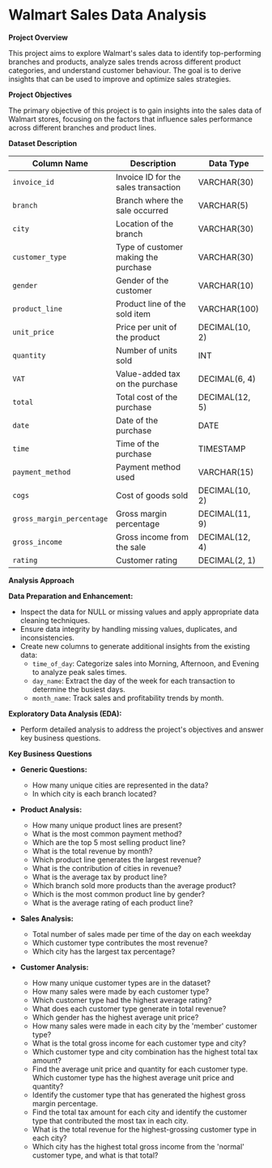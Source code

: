 # **Walmart Sales Data Analysis**

**Project Overview**

This project aims to explore Walmart's sales data to identify top-performing branches and products, analyze sales trends across different product categories, and understand customer behaviour. The goal is to derive insights that can be used to improve and optimize sales strategies.

**Project Objectives**

The primary objective of this project is to gain insights into the sales data of Walmart stores, focusing on the factors that influence sales performance across different branches and product lines.

**Dataset Description**

| **Column Name**             | **Description**                               | **Data Type**       |
|-----------------------------|-----------------------------------------------|---------------------|
| `invoice_id`                | Invoice ID for the sales transaction          | VARCHAR(30)         |
| `branch`                    | Branch where the sale occurred                | VARCHAR(5)          |
| `city`                      | Location of the branch                        | VARCHAR(30)         |
| `customer_type`             | Type of customer making the purchase          | VARCHAR(30)         |
| `gender`                    | Gender of the customer                        | VARCHAR(10)         |
| `product_line`              | Product line of the sold item                 | VARCHAR(100)        |
| `unit_price`                | Price per unit of the product                 | DECIMAL(10, 2)      |
| `quantity`                  | Number of units sold                          | INT                 |
| `VAT`                       | Value-added tax on the purchase               | DECIMAL(6, 4)       |
| `total`                     | Total cost of the purchase                    | DECIMAL(12, 5)      |
| `date`                      | Date of the purchase                          | DATE                |
| `time`                      | Time of the purchase                          | TIMESTAMP           |
| `payment_method`            | Payment method used                           | VARCHAR(15)         |
| `cogs`                      | Cost of goods sold                            | DECIMAL(10, 2)      |
| `gross_margin_percentage`   | Gross margin percentage                       | DECIMAL(11, 9)      |
| `gross_income`              | Gross income from the sale                    | DECIMAL(12, 4)      |
| `rating`                    | Customer rating                               | DECIMAL(2, 1)       |

**Analysis Approach**

**Data Preparation and Enhancement:**
- Inspect the data for NULL or missing values and apply appropriate data cleaning techniques.
- Ensure data integrity by handling missing values, duplicates, and inconsistencies.
- Create new columns to generate additional insights from the existing data:
  - `time_of_day`: Categorize sales into Morning, Afternoon, and Evening to analyze peak sales times.
  - `day_name`: Extract the day of the week for each transaction to determine the busiest days.
  - `month_name`: Track sales and profitability trends by month.

**Exploratory Data Analysis (EDA):**
- Perform detailed analysis to address the project's objectives and answer key business questions.

**Key Business Questions**

- **Generic Questions:**
  - How many unique cities are represented in the data?
  - In which city is each branch located?

- **Product Analysis:**
  - How many unique product lines are present?
  - What is the most common payment method?
  - Which are the top 5 most selling product line?
  - What is the total revenue by month?
  - Which product line generates the largest revenue?
  - What is the contribution of cities in revenue?
  - What is the average tax by product line?
  - Which branch sold more products than the average product?
  - Which is the most common product line by gender?
  - What is the average rating of each product line? 
 
- **Sales Analysis:**
  - Total number of sales made per time of the day on each weekday
  - Which customer type contributes the most revenue?
  - Which city has the largest tax percentage?

- **Customer Analysis:**
  - How many unique customer types are in the dataset?
  - How many sales were made by each customer type?
  - Which customer type had the highest average rating?
  - What does each customer type generate in total revenue?
  - Which gender has the highest average unit price?
  - How many sales were made in each city by the 'member' customer type?
  - What is the total gross income for each customer type and city?
  - Which customer type and city combination has the highest total tax amount?
  - Find the average unit price and quantity for each customer type. Which customer type has the highest average unit price and quantity?
  - Identify the customer type that has generated the highest gross margin percentage.
  - Find the total tax amount for each city and identify the customer type that contributed the most tax in each city.
  - What is the total revenue for the highest-grossing customer type in each city?
  - Which city has the highest total gross income from the 'normal' customer type, and what is that total?
